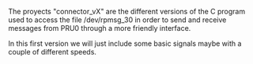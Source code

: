 The proyects "connector_vX" are the different versions of the C program used to access the file /dev/rpmsg_30 in order to send and receive messages from PRU0 through a more friendly interface.

In this first version we will just include some basic signals maybe with a couple of different speeds.
